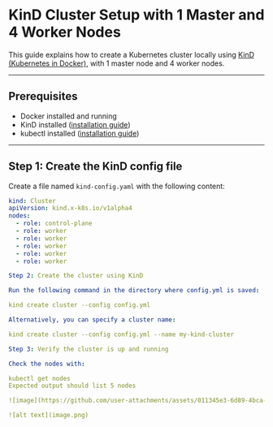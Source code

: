 # KinD Cluster Setup with 1 Master and 4 Worker Nodes

This guide explains how to create a Kubernetes cluster locally using [KinD (Kubernetes in Docker)](https://kind.sigs.k8s.io/), with 1 master node and 4 worker nodes.

---

## Prerequisites

- Docker installed and running
- KinD installed ([installation guide](https://kind.sigs.k8s.io/docs/user/quick-start/#installation))
- kubectl installed ([installation guide](https://kubernetes.io/docs/tasks/tools/))

---

## Step 1: Create the KinD config file

Create a file named `kind-config.yaml` with the following content:

```yaml
kind: Cluster
apiVersion: kind.x-k8s.io/v1alpha4
nodes:
  - role: control-plane
  - role: worker
  - role: worker
  - role: worker
  - role: worker
  - role: worker

Step 2: Create the cluster using KinD

Run the following command in the directory where config.yml is saved:

kind create cluster --config config.yml

Alternatively, you can specify a cluster name:

kind create cluster --config config.yml --name my-kind-cluster

Step 3: Verify the cluster is up and running

Check the nodes with:

kubectl get nodes
Expected output should list 5 nodes

![image](https://github.com/user-attachments/assets/011345e3-6d89-4bca-88e0-3077e5705117)

![alt text](image.png)
